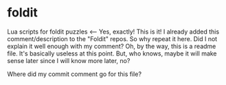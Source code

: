 # foldit
Lua scripts for foldit puzzles <-- Yes, exactly! This is it! I already added this comment/description to the "Foldit" repos. So why repeat it here. Did I not explain it well enough with my comment? Oh, by the way, this is a readme file. It's basically useless at this point. But, who knows, maybe it will make sense later since I will know more later, no?

Where did  my commit comment go for this file?
